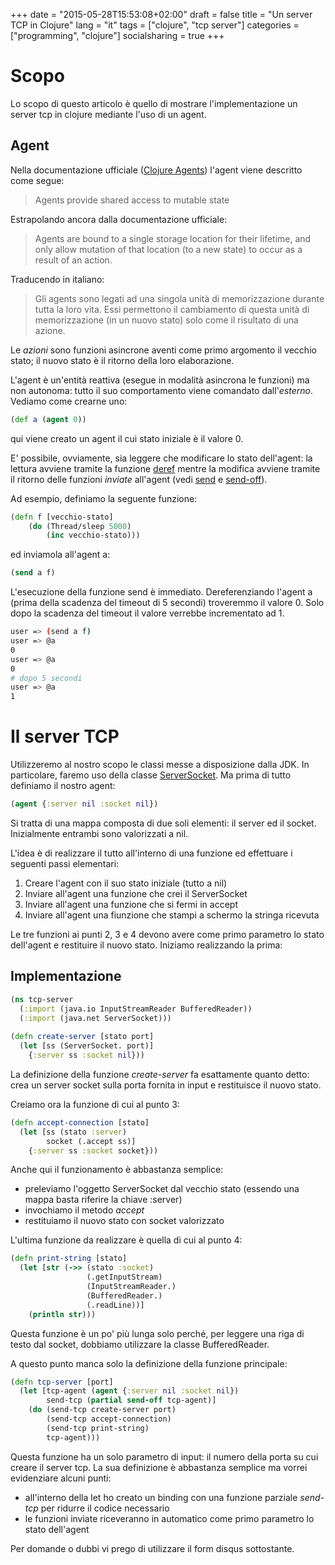 +++
date = "2015-05-28T15:53:08+02:00"
draft = false
title = "Un server TCP in Clojure"
lang = "it"
tags = ["clojure", "tcp server"]
categories = ["programming", "clojure"]
socialsharing = true
+++

# Scopo
Lo scopo di questo articolo è quello di mostrare l'implementazione un server tcp in clojure mediante l'uso di un agent.
## Agent
Nella documentazione ufficiale ([Clojure Agents]) l'agent viene descritto come segue:

> Agents provide shared access to mutable state

Estrapolando ancora dalla documentazione ufficiale:

>Agents are bound to a single storage location for their lifetime, and only allow mutation of that location (to a new state) to occur as a result of an action.

Traducendo in italiano:

>Gli agents sono legati ad una singola unità di memorizzazione durante tutta la loro vita. Essi permettono il cambiamento di questa unità di memorizzazione (in un nuovo stato) solo come il risultato di una azione.

Le *azioni* sono funzioni asincrone aventi come primo argomento il vecchio stato; il nuovo stato è il ritorno della loro elaborazione.

L'agent è un'entità reattiva (esegue in modalità asincrona le funzioni) ma non autonoma: tutto il suo comportamento viene comandato dall'*esterno*. Vediamo come crearne uno:

```clojure
(def a (agent 0))
```
qui viene creato un agent il cui stato iniziale è il valore 0.

E' possibile, ovviamente, sia leggere che modificare lo stato dell'agent: la lettura avviene tramite la funzione [deref] mentre la modifica avviene tramite il ritorno delle funzioni *inviate* all'agent (vedi [send] e [send-off]).

Ad esempio, definiamo la seguente funzione:

```clojure
(defn f [vecchio-stato]
	(do (Thread/sleep 5000)
	    (inc vecchio-stato)))
```
ed inviamola all'agent a:

```clojure
(send a f)
```
L'esecuzione della funzione send è immediato. Dereferenziando l'agent a (prima della scadenza del timeout di 5 secondi) troveremmo il valore 0. Solo dopo la scadenza del timeout il valore verrebbe incrementato ad 1.


```sh
user => (send a f)
user => @a
0
user => @a
0
# dopo 5 secondi
user => @a
1
```

# Il server TCP
Utilizzeremo al nostro scopo le classi messe a disposizione dalla JDK. In particolare, faremo uso della classe [ServerSocket]. Ma prima di tutto definiamo il nostro agent:

```clojure
(agent {:server nil :socket nil})
```
Si tratta di una mappa composta di due soli elementi: il server ed il socket. Inizialmente entrambi sono valorizzati a nil.

L'idea è di realizzare il tutto all'interno di una funzione ed effettuare i seguenti passi elementari:

1. Creare l'agent con il suo stato iniziale (tutto a nil)
2. Inviare all'agent una funzione che crei il ServerSocket
3. Inviare all'agent una funzione che si fermi in accept
4. Inviare all'agent una fiunzione che stampi a schermo la stringa ricevuta

Le tre funzioni ai punti 2, 3 e 4 devono avere come primo parametro lo stato dell'agent e restituire il nuovo stato. Iniziamo realizzando la prima:

## Implementazione

```clojure
(ns tcp-server
  (:import (java.io InputStreamReader BufferedReader))
  (:import (java.net ServerSocket)))
  
(defn create-server [stato port]
  (let [ss (ServerSocket. port)]
    {:server ss :socket nil}))
```
La definizione della funzione *create-server* fa esattamente quanto detto: crea un server socket sulla porta fornita in input e restituisce il nuovo stato.

Creiamo ora la funzione di cui al punto 3:

```clojure
(defn accept-connection [stato]
  (let [ss (stato :server)
        socket (.accept ss)]
    {:server ss :socket socket}))
```
Anche qui il funzionamento è abbastanza semplice:

* preleviamo l'oggetto ServerSocket dal vecchio stato (essendo una mappa basta riferire la chiave :server)
* invochiamo il metodo *accept*
* restituiamo il nuovo stato con socket valorizzato

L'ultima funzione da realizzare è quella di cui al punto 4:

```clojure
(defn print-string [stato]
  (let [str (->> (stato :socket)
                 (.getInputStream)
                 (InputStreamReader.)
                 (BufferedReader.)
                 (.readLine))]
    (println str)))
```
Questa funzione è un po' più lunga solo perché, per leggere una riga di testo dal socket, dobbiamo utilizzare la classe BufferedReader.

A questo punto manca solo la definizione della funzione principale:

```clojure
(defn tcp-server [port]
  (let [tcp-agent (agent {:server nil :socket nil})
        send-tcp (partial send-off tcp-agent)]
    (do (send-tcp create-server port)
        (send-tcp accept-connection)
        (send-tcp print-string)
        tcp-agent)))
```
Questa funzione ha un solo parametro di input: il numero della porta su cui creare il server tcp. La sua definizione è abbastanza semplice ma vorrei evidenziare alcuni punti:

* all'interno della let ho creato un binding con una funzione parziale *send-tcp* per ridurre il codice necessario
* le funzioni inviate riceveranno in automatico come primo parametro lo stato dell'agent

 Per domande o dubbi vi prego di utilizzare il form disqus sottostante.

[Clojure Agents]:http://clojure.org/agents
[deref]:http://clojuredocs.org/clojure.core/deref
[send]:http://clojuredocs.org/clojure_core/clojure.core/send
[send-off]:http://clojuredocs.org/clojure_core/clojure.core/send-off
[ServerSocket]:http://docs.oracle.com/javase/7/docs/api/java/net/ServerSocket.html

